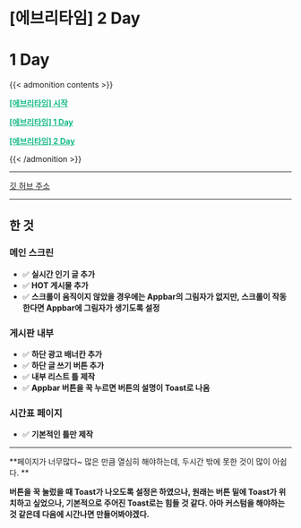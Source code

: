 # [에브리타임] 2 Day


# 1 Day

{{< admonition contents >}}

<a aria-current="page" class="active" href="https://jyukki97.github.io/start/" style="color: rgb(18, 184, 134); font-weight: bold;">[에브리타임] 시작</a>

<a aria-current="page" class="active" href="https://jyukki97.github.io/1day/" style="color: rgb(18, 184, 134); font-weight: bold;">[에브리타임] 1 Day</a>

<a aria-current="page" class="active" href="https://jyukki97.github.io/2day/" style="color: rgb(18, 184, 134); font-weight: bold;">[에브리타임] 2 Day</a>

{{< /admonition >}}

___

[깃 허브 주소](https://github.com/jyukki97/Flutter-Every-Time-Clone/tree/main/flutter_app)

___

## 한 것

### 메인 스크린

- ✅ **실시간 인기 글 추가**
- ✅ **HOT 게시물 추가**
- ✅ **스크롤이 움직이지 않았을 경우에는 Appbar의 그림자가 없지만, 스크롤이 작동한다면 Appbar에 그림자가 생기도록 설정**

### 게시판 내부

- ✅ **하단 광고 배너칸 추가**
- ✅ **하단 글 쓰기 버튼 추가**
- ✅ **내부 리스트 틀 제작**
- ✅ **Appbar 버튼을 꾹 누르면 버튼의 설명이 Toast로 나옴**  

### 시간표 페이지

- ✅ **기본적인 틀만 제작**

___

**페이지가 너무많다~ 많은 만큼 열심히 해야하는데, 두시간 밖에 못한 것이 많이 아쉽다. **

**버튼을 꾹 눌렀을 때 Toast가 나오도록 설정은 하였으나, 원래는 버튼 밑에 Toast가 위치하고 싶었으나, 기본적으로 주어진 Toast로는 힘들 것 같다. 아마 커스텀을 해야하는 것 같은데 다음에 시간나면 만들어봐야겠다.**


